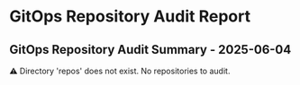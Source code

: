 # GitOps Repository Audit Report

## GitOps Repository Audit Summary - 2025-06-04
⚠️ Directory 'repos' does not exist. No repositories to audit.
